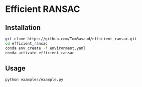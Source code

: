 # Efficient RANSAC

## Installation

```bash
git clone https://github.com/TomRavaud/efficient_ransac.git
cd efficient_ransac
conda env create -f environment.yaml
conda activate efficient_ransac
```

## Usage

```bash
python examples/example.py
```
